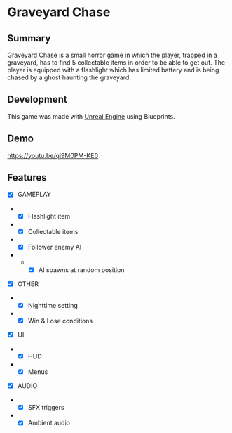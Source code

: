 # Graveyard Chase
## Summary

Graveyard Chase is a small horror game in which the player, trapped in a graveyard, has to find 5 collectable items in order to be able to get out. The player is equipped with a flashlight which has limited battery and is being chased by a ghost haunting the graveyard.

## Development

This game was made with [Unreal Engine](https://www.unrealengine.com/fr) using Blueprints.

## Demo

https://youtu.be/qi9M0PM-KE0

## Features  

- [x] GAMEPLAY
- - [x] Flashlight item
- - [x] Collectable items
- - [x] Follower enemy AI
- - - [x] AI spawns at random position

- [x] OTHER
- - [x] Nighttime setting
- - [x] Win & Lose conditions

- [x] UI
- - [x] HUD
- - [x] Menus

- [x] AUDIO
- - [x] SFX triggers
- - [x] Ambient audio
